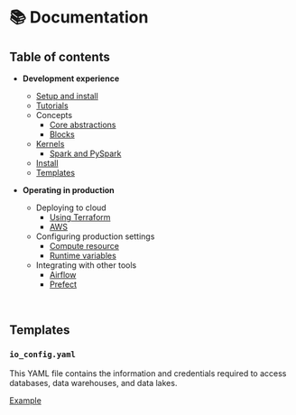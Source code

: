 # 📚 Documentation

## Table of contents

- <b>Development experience</b>
    - [Setup and install](tutorials/quick_start/setup.md)
    - [Tutorials](tutorials/README.md)
    - Concepts
        - [Core abstractions](docs/core/abstractions.md)
        - [Blocks](blocks/README.md)
    - [Kernels](kernels/README.md)
        - [Spark and PySpark](spark/setup/README.md)
    - [Install](#install)
    - [Templates](#templates)

- <b>Operating in production</b>
    - Deploying to cloud
        - [Using Terraform](deploy/terraform/README.md)
        - [AWS](deploy/aws/README.md)
    - Configuring production settings
        - [Compute resource](production/compute_resource.md)
        - [Runtime variables](production/runtime_variables.md)
    - Integrating with other tools
        - [Airflow](tutorials/airflow/integrate_into_existing_project/README.md)
        - [Prefect](production/prefect.md)

<br />

## Templates

### `io_config.yaml`

This YAML file contains the information and credentials required to access
databases, data warehouses, and data lakes.

[Example](https://github.com/mage-ai/mage-ai/blob/master/mage_ai/data_preparation/templates/repo/io_config.yaml)

<br />
